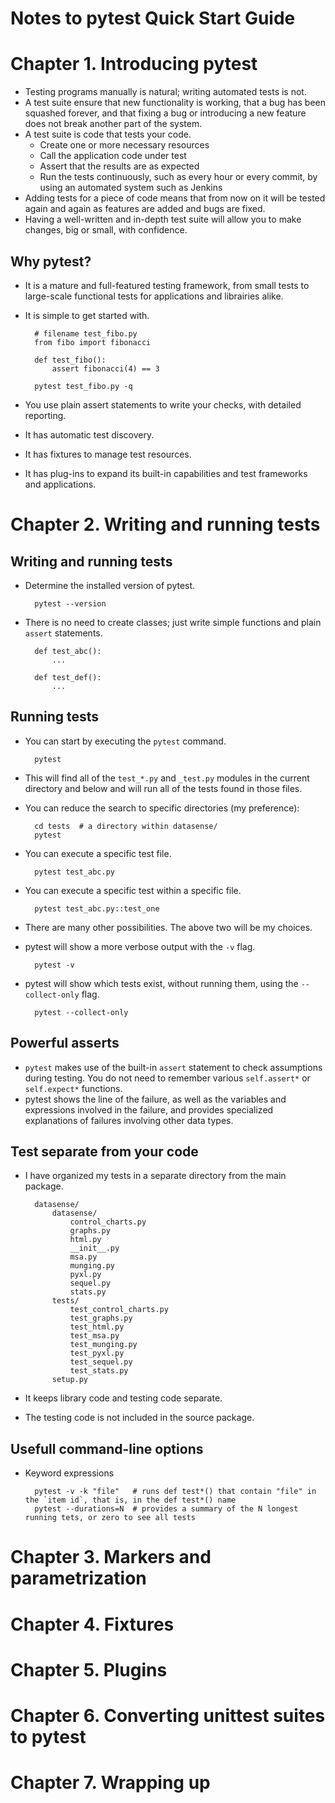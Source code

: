 # Notes to pytest Quick Start Guide

# Chapter 1. Introducing pytest

- Testing programs manually is natural; writing automated tests is not.
- A test suite ensure that new functionality is working, that a bug has been squashed forever, and that fixing a bug or introducing a new feature does not break another part of the system.
- A test suite is code that tests your code.
    - Create one or more necessary resources
    - Call the application code under test
    - Assert that the results are as expected
    - Run the tests continuously, such as every hour or every commit, by using an automated system such as Jenkins
- Adding tests for a piece of code means that from now on it will be tested again and again as features are added and bugs are fixed.
- Having a well-written and in-depth test suite will allow you to make changes, big or small, with confidence.

## Why pytest?

- It is a mature and full-featured testing framework, from small tests to large-scale functional tests for applications and librairies alike.
- It is simple to get started with.

        # filename test_fibo.py
        from fibo import fibonacci

        def test_fibo():
            assert fibonacci(4) == 3

        pytest test_fibo.py -q

- You use plain assert statements to write  your checks, with detailed reporting.
- It has automatic test discovery.
- It has fixtures to manage test resources.
- It has plug-ins to expand its built-in capabilities and test frameworks and applications.

# Chapter 2. Writing and running tests

## Writing and running tests

- Determine the installed version of pytest.

        pytest --version

- There is no need to create classes; just write simple functions and plain `assert` statements.

        def test_abc():
            ...

        def test_def():
            ...
## Running tests

- You can start by executing the `pytest` command.

        pytest

- This will find all of the `test_*.py` and `_test.py` modules in the current directory and below and will run all of the tests found in those files.
- You can reduce the search to specific directories (my preference):

        cd tests  # a directory within datasense/
        pytest

- You can execute a specific test file.

        pytest test_abc.py

- You can execute a specific test within a specific file.

        pytest test_abc.py::test_one

- There are many other possibilities. The above two will be my choices.
- pytest will show a more verbose output with the `-v` flag.

        pytest -v

- pytest will show which tests exist, without running them, using the `--collect-only` flag.

        pytest --collect-only

## Powerful asserts

- `pytest` makes use of the built-in `assert` statement to check assumptions during testing. You do not need to remember various `self.assert*` or `self.expect*` functions.
- pytest shows the line of the failure, as well as the variables and expressions involved in the failure, and provides specialized explanations of failures involving other data types.

## Test separate from your code

- I have organized my tests in a separate directory from the main package.

        datasense/
            datasense/
                control_charts.py
                graphs.py
                html.py
                __init__.py
                msa.py
                munging.py
                pyxl.py
                sequel.py
                stats.py
            tests/
                test_control_charts.py
                test_graphs.py
                test_html.py
                test_msa.py
                test_munging.py
                test_pyxl.py
                test_sequel.py
                test_stats.py
            setup.py

- It keeps library code and testing code separate.
- The testing code is not included in the source package.

## Usefull command-line options

- Keyword expressions

        pytest -v -k "file"   # runs def test*() that contain "file" in the `item id`, that is, in the def test*() name
        pytest --durations=N  # provides a summary of the N longest running tets, or zero to see all tests

# Chapter 3. Markers and parametrization

# Chapter 4. Fixtures

# Chapter 5. Plugins

# Chapter 6. Converting unittest suites to pytest

# Chapter 7. Wrapping up
